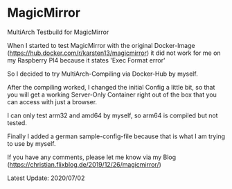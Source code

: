# MagicMirror
MultiArch Testbuild for MagicMirror

When I started to test MagicMirror with the original Docker-Image (https://hub.docker.com/r/karsten13/magicmirror) it did not work for me on my Raspberry PI4 because it states 'Exec Format error'

So I decided to try MultiArch-Compiling via Docker-Hub by myself.

After the compiling worked, I changed the initial Config a little bit, so that you will get a working Server-Only Container right out of the box that you can access with just a browser.

I can only test arm32 and amd64 by myself, so arm64 is compiled but not tested.

Finally I added a german sample-config-file because that is what I am trying to use by myself.

If you have any comments, please let me know via my Blog (https://christian.flixblog.de/2019/12/26/magicmirror/)

Latest Update: 2020/07/02

